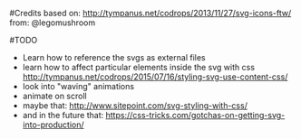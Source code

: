 #Credits
based on: http://tympanus.net/codrops/2013/11/27/svg-icons-ftw/
from: @legomushroom

#TODO
* Learn how to reference the svgs as external files
* learn how to affect particular elements inside the svg with css http://tympanus.net/codrops/2015/07/16/styling-svg-use-content-css/
* look into "waving" animations
* animate on scroll
* maybe that: http://www.sitepoint.com/svg-styling-with-css/
* and in the future that: https://css-tricks.com/gotchas-on-getting-svg-into-production/
